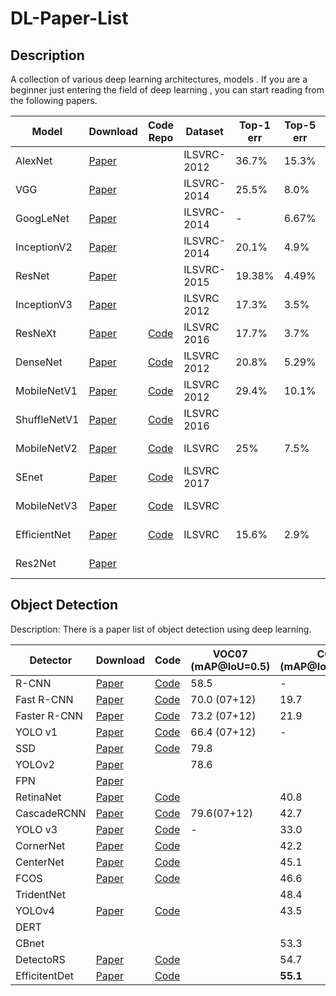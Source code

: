 # DL-Paper-List

## Description

A collection of various deep learning architectures, models .  If you are a beginner just entering the field of deep learning , you can start reading from the following papers.

| Model        | Download                                                     | Code Repo                                                    | Dataset     | Top-1 err | Top-5 err | Published in |
| ------------ | ------------------------------------------------------------ | ------------------------------------------------------------ | ----------- | --------- | --------- | ------------ |
| AlexNet      | <a href="http://papers.nips.cc/paper/4824-imagenet-classification-with-deep-convolutional-neural-networks.pdf">Paper</a> |                                                              | ILSVRC-2012 | 36.7%     | 15.3%     | NIPs 2012    |
| VGG          | <a href="https://arxiv.org/pdf/1409.1556.pdf">Paper</a>      |                                                              | ILSVRC-2014 | 25.5%     | 8.0%      | ICLR 2015    |
| GoogLeNet    | <a href="https://arxiv.org/pdf/1409.4842.pdf">Paper</a>      |                                                              | ILSVRC-2014 | -         | 6.67%     | CVPR 2015    |
| InceptionV2  | <a href="https://arxiv.org/pdf/1502.03167.pdf">Paper</a>     |                                                              | ILSVRC-2014 | 20.1%     | 4.9%      | arxiv 2015   |
| ResNet       | <a href="https://arxiv.org/pdf/1512.03385.pdf">Paper</a>     |                                                              | ILSVRC-2015 | 19.38%    | 4.49%     | arxiv 2015   |
| InceptionV3  | <a href="https://arxiv.org/pdf/1512.00567.pdf">Paper</a>     |                                                              | ILSVRC 2012 | 17.3%     | 3.5%      | CVPR 2016    |
| ResNeXt      | <a href="https://arxiv.org/pdf/1611.05431.pdf">Paper</a>     | <a href="https://github.com/facebookresearch/ResNeXt">Code</a> | ILSVRC 2016 | 17.7%     | 3.7%      | CVPR 2017    |
| DenseNet     | <a href="https://arxiv.org/pdf/1608.06993.pdf">Paper</a>     | <a href="https://github.com/liuzhuang13/DenseNet">Code</a>   | ILSVRC 2012 | 20.8%     | 5.29%     | CVPR 2017    |
| MobileNetV1  | <a href="https://arxiv.org/pdf/1704.04861.pdf">Paper</a>     | <a href="https://github.com/tensorflow/models/blob/master/research/slim/nets/mobilenet_v1.md">Code</a> | ILSVRC 2012 | 29.4%     | 10.1%     | CVPR 2017    |
| ShuffleNetV1 | <a href="https://arxiv.org/pdf/1707.01083.pdf">Paper</a>     | <a href="https://github.com/MG2033/ShuffleNet">Code</a>      | ILSVRC 2016 |           |           | arxiv 2017   |
| MobileNetV2  | <a href="https://arxiv.org/pdf/1801.04381.pdf">Paper</a>     | <a href="https://github.com/tensorflow/models/blob/master/research/slim/nets/mobilenet/README.md">Code</a> | ILSVRC      | 25%       | 7.5%      | CVPR 2018    |
| SEnet        | <a href="http://openaccess.thecvf.com/content_cvpr_2018/papers/Hu_Squeeze-and-Excitation_Networks_CVPR_2018_paper.pdf">Paper</a> | <a href="https://github.com/hujie-frank/SENet">Code</a>      | ILSVRC 2017 |           |           | CVPR 2018    |
| MobileNetV3  | <a href="https://arxiv.org/pdf/1905.02244.pdf">Paper</a>     | <a href="https://github.com/tensorflow/models/blob/master/research/slim/nets/mobilenet/README.md">Code</a> | ILSVRC      |           |           | ICCV 2019    |
| EfficientNet | <a href="https://arxiv.org/pdf/1905.11946.pdf">Paper</a>     | <a href="https://github.com/qubvel/efficientnet">Code</a>    | ILSVRC      | 15.6%     | 2.9%      | ICML 2019    |
| Res2Net      | <a href="https://arxiv.org/pdf/1904.01169.pdf">Paper</a>     |                                                              |             |           |           | CVPR 2019    |



## Object Detection

Description:   There is a paper list of object detection using deep learning.

| Detector      | Download                                                     | Code                                                         | VOC07 (mAP@IoU=0.5) | COCO (mAP@IoU=0.5:0.95) | Published In |
| ------------- | ------------------------------------------------------------ | ------------------------------------------------------------ | ------------------- | ----------------------- | ------------ |
| R-CNN         | <a href="https://arxiv.org/pdf/1311.2524.pdf">Paper</a>      | <a href="https://github.com/rbgirshick/rcnn">Code</a>        | 58.5                | -                       | CVPR14       |
| Fast R-CNN    | <a href="https://arxiv.org/pdf/1504.08083.pdf">Paper</a>     | <a href="https://github.com/rbgirshick/fast-rcnn">Code</a>   | 70.0 (07+12)        | 19.7                    | ICCV15       |
| Faster R-CNN  | <a href="https://papers.nips.cc/paper/5638-faster-r-cnn-towards-real-time-object-detection-with-region-proposal-networks.pdf">Paper</a> | <a href="https://github.com/rbgirshick/py-faster-rcnn">Code</a> | 73.2 (07+12)        | 21.9                    | NIPS  15     |
| YOLO v1       | <a href="https://arxiv.org/pdf/1506.02640.pdf">Paper</a>     | <a href="https://pjreddie.com/darknet/yolo/">Code</a>        | 66.4 (07+12)        | -                       | CVPR16       |
| SSD           | <a href="https://arxiv.org/pdf/1512.02325.pdf">Paper</a>     | <a href="https://github.com/weiliu89/caffe/tree/ssd">Code</a> | 79.8                |                         | ECCV16       |
| YOLOv2        | <a href="https://arxiv.org/pdf/1612.08242">Paper</a>         |                                                              | 78.6                |                         | CVPR17       |
| FPN           | <a href="https://arxiv.org/pdf/1612.03144.pdf">Paper</a>     |                                                              |                     |                         | CVPR17       |
| RetinaNet     | <a href="https://arxiv.org/pdf/1708.02002.pdf">Paper</a>     | <a href="https://github.com/facebookresearch/Detectron">Code</a> |                     | 40.8                    | ICCV17       |
| CascadeRCNN   | <a href="http://www.svcl.ucsd.edu/publications/conference/2018/cvpr/cascade-rcnn.pdf">Paper</a> | <a href="https://github.com/zhaoweicai/cascade-rcnn">Code</a> | 79.6(07+12)         | 42.7                    | CVPR18       |
| YOLO v3       | <a href="https://pjreddie.com/media/files/papers/YOLOv3.pdf">Paper</a> | <a href="https://pjreddie.com/darknet/yolo/">Code</a>        | -                   | 33.0                    | arXiv18      |
| CornerNet     | <a href="https://arxiv.org/pdf/1808.01244.pdf">Paper</a>     | <a href="https://github.com/princeton-vl/CornerNet">Code</a> |                     | 42.2                    | ECCV18       |
| CenterNet     | <a href="https://arxiv.org/pdf/1904.07850.pdf">Paper</a>     | <a href="https://github.com/xingyizhou/CenterNet">Code</a>   |                     | 45.1                    | arxiv19      |
| FCOS          | <a href="https://arxiv.org/pdf/1904.01355.pdf">Paper</a>     | <a href="https://github.com/tianzhi0549/FCOS">Code</a>       |                     | 46.6                    | ICCV19       |
| TridentNet    |                                                              |                                                              |                     | 48.4                    | ICCV19       |
| YOLOv4        | <a href="https://arxiv.org/abs/2004.10934">Paper</a>         | <a href="https://github.com/AlexeyAB/darknet">Code</a>       |                     | 43.5                    | arXiv20      |
| DERT          |                                                              |                                                              |                     |                         | ECCV20       |
| CBnet         |                                                              |                                                              |                     | 53.3                    | AAAI20       |
| DetectoRS     | <a href="https://arxiv.org/pdf/2006.02334">Paper</a>         | <a href="https://github.com/joe-siyuan-qiao/DetectoRS">Code</a> |                     | 54.7                    | arXiv20      |
| EfficitentDet | <a href="https://arxiv.org/pdf/1911.09070.pdf">Paper</a>     | <a href="https://github.com/google/automl/tree/master/efficientdet">Code</a> |                     | **55.1**                | CVPR20       |

